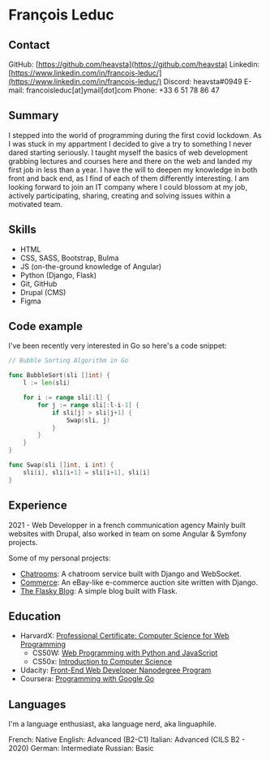# François Leduc

## Contact

GitHub: [https://github.com/heavsta](https://github.com/heavsta)
Linkedin: [https://www.linkedin.com/in/francois-leduc/](https://www.linkedin.com/in/francois-leduc/)
Discord: heavsta#0949
E-mail: francoisleduc[at]ymail[dot]com
Phone: +33 6 51 78 86 47

## Summary

I stepped into the world of programming during the first covid lockdown. As I was stuck in my appartment I decided to give a try to something I never dared starting seriously. I taught myself the basics of web development grabbing lectures and courses here and there on the web and landed my first job in less than a year.
I have the will to deepen my knowledge in both front and back end, as I find of each of them differently interesting. I am looking forward to join an IT company where I could blossom at my job, actively participating, sharing, creating and solving issues within a motivated team.

## Skills

- HTML
- CSS, SASS, Bootstrap, Bulma
- JS (on-the-ground knowledge of Angular)
- Python (Django, Flask)
- Git, GitHub
- Drupal (CMS)
- Figma

## Code example

I've been recently very interested in Go so here's a code snippet:

```go
// Bubble Sorting Algorithm in Go

func BubbleSort(sli []int) {
	l := len(sli)

	for i := range sli[:l] {
		for j := range sli[:l-i-1] {
			if sli[j] > sli[j+1] {
				Swap(sli, j)
			}
		}
	}
}

func Swap(sli []int, i int) {
	sli[i], sli[i+1] = sli[i+1], sli[i]
}
```

## Experience

2021 - Web Developper in a french communication agency
Mainly built websites with Drupal, also worked in team on some Angular & Symfony projects.

Some of my personal projects:
- [Chatrooms](https://github.com/heavsta/chatrooms): A chatroom service built with Django and WebSocket.
- [Commerce](https://github.com/heavsta/commerce): An eBay-like e-commerce auction site written with Django.
-  [The Flasky Blog](https://github.com/heavsta/flasky-blog): A simple blog built with Flask.

## Education

- HarvardX: [Professional Certificate: Computer Science for Web Programming](https://credentials.edx.org/credentials/c0084c2f9f284a529d40070368e55f8a/)
    - CS50W: [Web Programming with Python and JavaScript](https://courses.edx.org/certificates/6375f8c309f94ef8a9ac4ef627ca88a7)
    - CS50x: [Introduction to Computer Science](https://courses.edx.org/certificates/14244e48c6d84f858531347ccaab416a)
- Udacity: [Front-End Web Developer Nanodegree Program](https://courses.edx.org/certificates/6375f8c309f94ef8a9ac4ef627ca88a7)
- Coursera: [Programming with Google Go](coursera.org/verify/specialization/H2RVKVJK5K3P)

## Languages

I'm a language enthusiast, aka language nerd, aka linguaphile.

French: Native
English: Advanced (B2-C1)
Italian: Advanced (CILS B2 - 2020)
German: Intermediate
Russian: Basic
